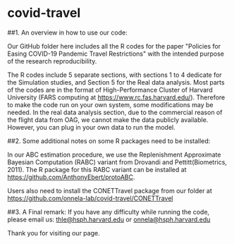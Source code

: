 # covid-travel
##1. An overview in how to use our code:

Our GitHub folder here includes all the R codes for the paper "Policies for Easing COVID-19 Pandemic Travel Restrictions" with the intended purpose of the research reproducibility. 

The R codes include 5 separate sections, with sections 1 to 4 dedicate for the Simulation studies, and Section 5 for the Real data analysis. Most parts of the codes are in the format of High-Performance Cluster of Harvard University (FARS computing at https://www.rc.fas.harvard.edu/). Therefore to make the code run on your own system, some modifications may be needed. In the real data analysis section, due to the commercial reason of the flight data from OAG, we cannot make the data publicly available. However, you can plug in your own data to run the model. 

##2. Some additional notes on some R packages need to be installed:

In our ABC estimation procedure, we use the Replenishment Approximate Bayesian Computation (RABC) variant from Drovandi and Pettitt(Biometrics, 2011). The R package for this RABC variant can be installed at https://github.com/AnthonyEbert/protoABC. 

Users also need to install the CONETTravel package from our folder at https://github.com/onnela-lab/covid-travel/CONETTravel

##3. A Final remark:
If you have any difficulty while running the code, please email us: thle@hsph.harvard.edu or onnela@hsph.harvard.edu

Thank you for visiting our page. 
